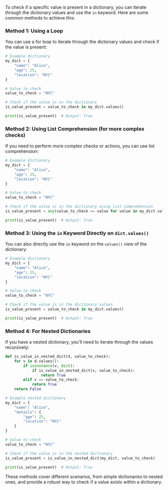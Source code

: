 To check if a specific value is present in a dictionary, you can iterate through the dictionary values and use the `in` keyword. Here are some common methods to achieve this:

### Method 1: Using a Loop

You can use a for loop to iterate through the dictionary values and check if the value is present:

```python
# Example dictionary
my_dict = {
    "name": "Alice",
    "age": 25,
    "location": "NYC"
}

# Value to check
value_to_check = "NYC"

# Check if the value is in the dictionary
is_value_present = value_to_check in my_dict.values()

print(is_value_present)  # Output: True
```

### Method 2: Using List Comprehension (for more complex checks)

If you need to perform more complex checks or actions, you can use list comprehension:

```python
# Example dictionary
my_dict = {
    "name": "Alice",
    "age": 25,
    "location": "NYC"
}

# Value to check
value_to_check = "NYC"

# Check if the value is in the dictionary using list comprehension
is_value_present = any(value_to_check == value for value in my_dict.values())

print(is_value_present)  # Output: True
```

### Method 3: Using the `in` Keyword Directly on `dict.values()`

You can also directly use the `in` keyword on the `values()` view of the dictionary:

```python
# Example dictionary
my_dict = {
    "name": "Alice",
    "age": 25,
    "location": "NYC"
}

# Value to check
value_to_check = "NYC"

# Check if the value is in the dictionary values
is_value_present = value_to_check in my_dict.values()

print(is_value_present)  # Output: True
```

### Method 4: For Nested Dictionaries

If you have a nested dictionary, you'll need to iterate through the values recursively:

```python
def is_value_in_nested_dict(d, value_to_check):
    for v in d.values():
        if isinstance(v, dict):
            if is_value_in_nested_dict(v, value_to_check):
                return True
        elif v == value_to_check:
            return True
    return False

# Example nested dictionary
my_dict = {
    "name": "Alice",
    "details": {
        "age": 25,
        "location": "NYC"
    }
}

# Value to check
value_to_check = "NYC"

# Check if the value is in the nested dictionary
is_value_present = is_value_in_nested_dict(my_dict, value_to_check)

print(is_value_present)  # Output: True
```

These methods cover different scenarios, from simple dictionaries to nested ones, and provide a robust way to check if a value exists within a dictionary.